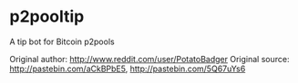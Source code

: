 p2pooltip
=========

A tip bot for Bitcoin p2pools 

Original author: http://www.reddit.com/user/PotatoBadger
Original source: http://pastebin.com/aCkBPbE5, http://pastebin.com/5Q67uYs6
